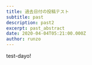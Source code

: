 ```yaml
---
title: 過去日付の投稿テスト
subtitle: past
description: past2
excerpt: past_abstract
date: 2020-04-04T05:21:00.000Z
author: runzo
---
```

test-dayo!
